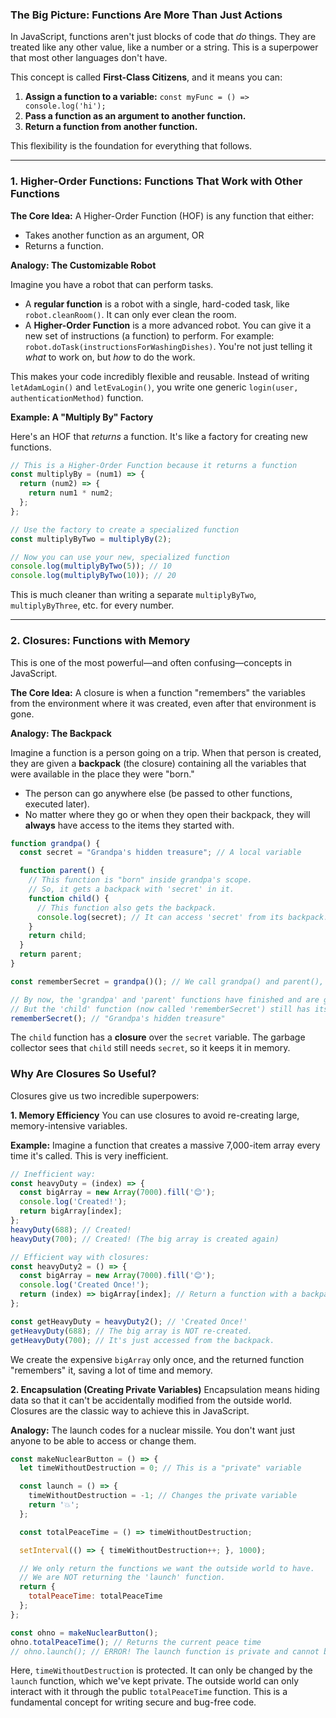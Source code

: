 ### The Big Picture: Functions Are More Than Just Actions

In JavaScript, functions aren't just blocks of code that *do* things. They are treated like any other value, like a number or a string. This is a superpower that most other languages don't have.

This concept is called **First-Class Citizens**, and it means you can:
1.  **Assign a function to a variable:** `const myFunc = () => console.log('hi');`
2.  **Pass a function as an argument to another function.**
3.  **Return a function from another function.**

This flexibility is the foundation for everything that follows.

---

### 1. Higher-Order Functions: Functions That Work with Other Functions

**The Core Idea:** A Higher-Order Function (HOF) is any function that either:
*   Takes another function as an argument, OR
*   Returns a function.

**Analogy: The Customizable Robot**

Imagine you have a robot that can perform tasks.
*   A **regular function** is a robot with a single, hard-coded task, like `robot.cleanRoom()`. It can only ever clean the room.
*   A **Higher-Order Function** is a more advanced robot. You can give it a new set of instructions (a function) to perform. For example: `robot.doTask(instructionsForWashingDishes)`. You're not just telling it *what* to work on, but *how* to do the work.

This makes your code incredibly flexible and reusable. Instead of writing `letAdamLogin()` and `letEvaLogin()`, you write one generic `login(user, authenticationMethod)` function.

**Example: A "Multiply By" Factory**

Here's an HOF that *returns* a function. It's like a factory for creating new functions.

```javascript
// This is a Higher-Order Function because it returns a function
const multiplyBy = (num1) => {
  return (num2) => {
    return num1 * num2;
  };
};

// Use the factory to create a specialized function
const multiplyByTwo = multiplyBy(2);

// Now you can use your new, specialized function
console.log(multiplyByTwo(5)); // 10
console.log(multiplyByTwo(10)); // 20
```
This is much cleaner than writing a separate `multiplyByTwo`, `multiplyByThree`, etc. for every number.

---

### 2. Closures: Functions with Memory

This is one of the most powerful—and often confusing—concepts in JavaScript.

**The Core Idea:** A closure is when a function "remembers" the variables from the environment where it was created, even after that environment is gone.

**Analogy: The Backpack**

Imagine a function is a person going on a trip. When that person is created, they are given a **backpack** (the closure) containing all the variables that were available in the place they were "born."

*   The person can go anywhere else (be passed to other functions, executed later).
*   No matter where they go or when they open their backpack, they will **always** have access to the items they started with.

```javascript
function grandpa() {
  const secret = "Grandpa's hidden treasure"; // A local variable

  function parent() {
    // This function is "born" inside grandpa's scope.
    // So, it gets a backpack with 'secret' in it.
    function child() {
      // This function also gets the backpack.
      console.log(secret); // It can access 'secret' from its backpack.
    }
    return child;
  }
  return parent;
}

const rememberSecret = grandpa()(); // We call grandpa() and parent(), which returns the 'child' function.

// By now, the 'grandpa' and 'parent' functions have finished and are gone.
// But the 'child' function (now called 'rememberSecret') still has its backpack!
rememberSecret(); // "Grandpa's hidden treasure"
```

The `child` function has a **closure** over the `secret` variable. The garbage collector sees that `child` still needs `secret`, so it keeps it in memory.

### Why Are Closures So Useful?

Closures give us two incredible superpowers:

**1. Memory Efficiency**
You can use closures to avoid re-creating large, memory-intensive variables.

**Example:**
Imagine a function that creates a massive 7,000-item array every time it's called. This is very inefficient.

```javascript
// Inefficient way:
const heavyDuty = (index) => {
  const bigArray = new Array(7000).fill('😊');
  console.log('Created!');
  return bigArray[index];
};
heavyDuty(688); // Created!
heavyDuty(700); // Created! (The big array is created again)

// Efficient way with closures:
const heavyDuty2 = () => {
  const bigArray = new Array(7000).fill('😊');
  console.log('Created Once!');
  return (index) => bigArray[index]; // Return a function with a backpack
};

const getHeavyDuty = heavyDuty2(); // 'Created Once!'
getHeavyDuty(688); // The big array is NOT re-created.
getHeavyDuty(700); // It's just accessed from the backpack.
```
We create the expensive `bigArray` only once, and the returned function "remembers" it, saving a lot of time and memory.

**2. Encapsulation (Creating Private Variables)**
Encapsulation means hiding data so that it can't be accidentally modified from the outside world. Closures are the classic way to achieve this in JavaScript.

**Analogy:** The launch codes for a nuclear missile. You don't want just anyone to be able to access or change them.

```javascript
const makeNuclearButton = () => {
  let timeWithoutDestruction = 0; // This is a "private" variable

  const launch = () => {
    timeWithoutDestruction = -1; // Changes the private variable
    return '💥';
  };

  const totalPeaceTime = () => timeWithoutDestruction;

  setInterval(() => { timeWithoutDestruction++; }, 1000);

  // We only return the functions we want the outside world to have.
  // We are NOT returning the 'launch' function.
  return {
    totalPeaceTime: totalPeaceTime
  };
};

const ohno = makeNuclearButton();
ohno.totalPeaceTime(); // Returns the current peace time
// ohno.launch(); // ERROR! The launch function is private and cannot be accessed.
```
Here, `timeWithoutDestruction` is protected. It can only be changed by the `launch` function, which we've kept private. The outside world can only interact with it through the public `totalPeaceTime` function. This is a fundamental concept for writing secure and bug-free code.
